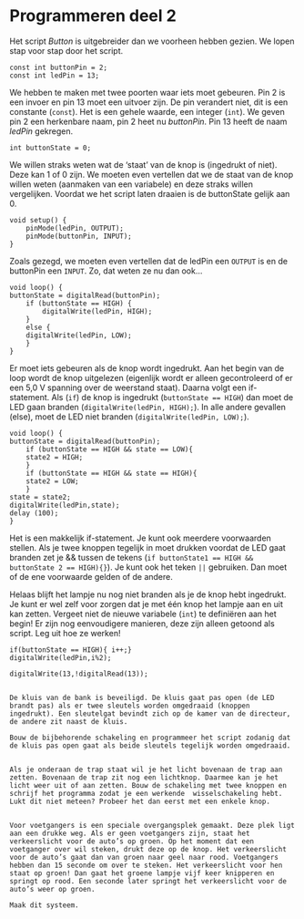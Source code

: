 # Programmeren deel 2
Het script *Button* is uitgebreider dan we voorheen hebben gezien. We lopen stap voor stap door het script.

```{code} C
const int buttonPin = 2;
const int ledPin = 13;
```

We hebben te maken met twee poorten waar iets moet gebeuren. Pin 2 is een invoer en pin 13 moet een uitvoer zijn. De pin verandert niet, dit is een constante (`const`). Het is een gehele waarde, een integer (`int`). We geven pin 2 een herkenbare naam, pin 2 heet nu *buttonPin*. Pin 13 heeft de naam *ledPin* gekregen.

```{code} C
int buttonState = 0;
```

We willen straks weten wat de ‘staat’ van de knop is (ingedrukt of niet). Deze kan 1 of 0 zijn. We moeten even vertellen dat we de staat van de knop willen weten (aanmaken van een variabele) en deze straks willen vergelijken. Voordat we het script laten draaien is de buttonState gelijk aan 0.

```{code} C
void setup() {
    pinMode(ledPin, OUTPUT);
    pinMode(buttonPin, INPUT);
}
```

Zoals gezegd, we moeten even vertellen dat de ledPin een `OUTPUT` is en de buttonPin een `INPUT`. Zo, dat weten ze nu dan ook…

```{code} C
void loop() {
buttonState = digitalRead(buttonPin);
    if (buttonState == HIGH) {
        digitalWrite(ledPin, HIGH);
    }
    else {
    digitalWrite(ledPin, LOW);
    }
}
```
Er moet iets gebeuren als de knop wordt ingedrukt. Aan het begin van de loop wordt de knop uitgelezen (eigenlijk wordt er alleen gecontroleerd of er een 5,0 V spanning over de weerstand staat). Daarna volgt een if-statement. Als (`if`) de knop is ingedrukt (`buttonState == HIGH`) dan moet de LED gaan branden (`digitalWrite(ledPin, HIGH);`). In alle andere gevallen (else), moet de LED niet branden (`digitalWrite(ledPin, LOW);`).

```{code} C
void loop() {
buttonState = digitalRead(buttonPin);
    if (buttonState == HIGH && state == LOW){
    state2 = HIGH;
    }
    if (buttonState == HIGH && state == HIGH){
    state2 = LOW;
    }
state = state2;
digitalWrite(ledPin,state);
delay (100);
}
```
Het is een makkelijk if-statement. Je kunt ook meerdere voorwaarden stellen. Als je twee knoppen tegelijk in moet drukken voordat de LED gaat branden zet je && tussen de tekens (`if buttonState1 == HIGH && buttonState 2 == HIGH){}`). Je kunt ook het teken `||` gebruiken. Dan moet of de ene voorwaarde gelden of de andere. 

Helaas blijft het lampje nu nog niet branden als je de knop hebt ingedrukt. Je kunt er wel zelf voor zorgen dat je met één knop het lampje aan en uit kan zetten. Vergeet niet de nieuwe variabele (`int`) te definiëren aan het begin! Er zijn nog eenvoudigere manieren, deze zijn alleen getoond als script. Leg uit hoe ze werken!

```{code} C
if(buttonState == HIGH){ i++;}
digitalWrite(ledPin,i%2);
```

```{code} C
digitalWrite(13,!digitalRead(13));
```

```{exercise} Het beveiligen van een kluis

De kluis van de bank is beveiligd. De kluis gaat pas open (de LED brandt pas) als er twee sleutels worden omgedraaid (knoppen ingedrukt). Een sleutelgat bevindt zich op de kamer van de directeur, de andere zit naast de kluis.

Bouw de bijbehorende schakeling en programmeer het script zodanig dat de kluis pas open gaat als beide sleutels tegelijk worden omgedraaid.
```

```{exercise} Een wisselschakeling

Als je onderaan de trap staat wil je het licht bovenaan de trap aan zetten. Bovenaan de trap zit nog een lichtknop. Daarmee kan je het licht weer uit of aan zetten. Bouw de schakeling met twee knoppen en schrijf het programma zodat je een werkende  wisselschakeling hebt. Lukt dit niet meteen? Probeer het dan eerst met een enkele knop.
```

```{exercise} Een voetgangersoversteekplaats**

Voor voetgangers is een speciale overgangsplek gemaakt. Deze plek ligt aan een drukke weg. Als er geen voetgangers zijn, staat het verkeerslicht voor de auto’s op groen. Op het moment dat een voetganger over wil steken, drukt deze op de knop. Het verkeerslicht voor de auto’s gaat dan van groen naar geel naar rood. Voetgangers hebben dan 15 seconde om over te steken. Het verkeerslicht voor hen staat op groen! Dan gaat het groene lampje vijf keer knipperen en springt op rood. Een seconde later springt het verkeerslicht voor de auto’s weer op groen.

Maak dit systeem.
```